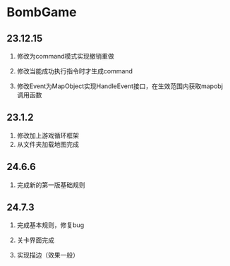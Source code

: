 # BombGame

## 23.12.15

1. 修改为command模式实现撤销重做

2. 修改当能成功执行指令时才生成command
3. 修改Event为MapObject实现HandleEvent接口，在生效范围内获取mapobj调用函数

## 23.1.2

1. 修改加上游戏循环框架
2. 从文件夹加载地图完成

## 24.6.6
1. 完成新的第一版基础规则

## 24.7.3

1. 完成基本规则，修复bug

2. 关卡界面完成
3. 实现描边（效果一般）